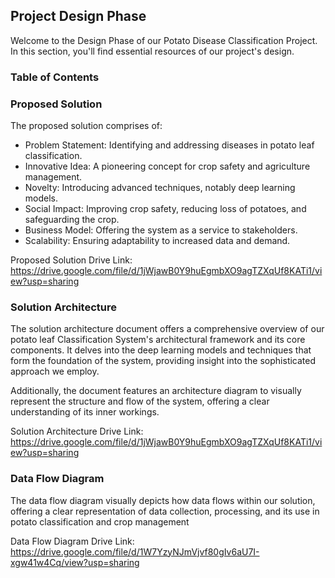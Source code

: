 ## Project Design Phase

Welcome to the Design Phase of our Potato Disease Classification Project. In this section, you'll find essential resources of our project's design.

### Table of Contents

### Proposed Solution 

The proposed solution comprises of:

- Problem Statement: Identifying and addressing diseases in potato leaf classification.
- Innovative Idea: A pioneering concept for crop safety and agriculture management.
- Novelty: Introducing advanced techniques, notably deep learning models.
- Social Impact: Improving crop safety, reducing loss of potatoes, and safeguarding the crop.
- Business Model: Offering the system as a service to stakeholders.
- Scalability: Ensuring adaptability to increased data and demand.

Proposed Solution Drive Link: https://drive.google.com/file/d/1jWjawB0Y9huEgmbXO9agTZXqUf8KATi1/view?usp=sharing

### Solution Architecture 

The solution architecture document offers a comprehensive overview of our potato leaf Classification System's architectural framework and its core components. It delves into the deep learning models and techniques that form the foundation of the system, providing insight into the sophisticated approach we employ.

Additionally, the document features an architecture diagram to visually represent the structure and flow of the system, offering a clear understanding of its inner workings.

Solution Architecture Drive Link: https://drive.google.com/file/d/1jWjawB0Y9huEgmbXO9agTZXqUf8KATi1/view?usp=sharing



### Data Flow Diagram

The data flow diagram visually depicts how data flows within our solution, offering a clear representation of data collection, processing, and its use in potato classification and crop management

Data Flow Diagram Drive Link: https://drive.google.com/file/d/1W7YzyNJmVjvf80gIv6aU7I-xgw41w4Cq/view?usp=sharing
